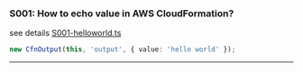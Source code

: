 ### S001: How to echo value in AWS CloudFormation?


see details [S001-helloworld.ts](../src/stacks/S001-helloworld.ts)

```ts
new CfnOutput(this, 'output', { value: 'hello world' });
```
---